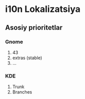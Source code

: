 # i10n Lokalizatsiya

## Asosiy prioritetlar

### Gnome

1. 43
2. extras (stable)
3. ...

### KDE

1. Trunk
2. Branches
